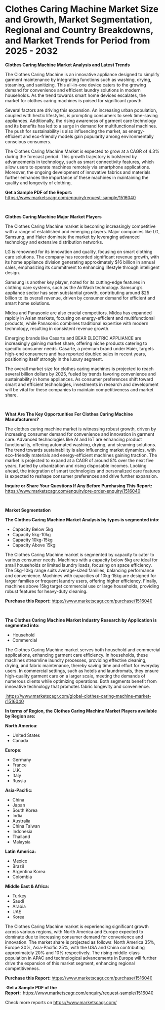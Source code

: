<p><h1>Clothes Caring Machine Market Size and Growth, Market Segmentation, Regional and Country Breakdowns, and Market Trends for Period from 2025 -  2032</h1></p><p><strong>Clothes Caring Machine Market Analysis and Latest Trends</strong></p>
<p><p>The Clothes Caring Machine is an innovative appliance designed to simplify garment maintenance by integrating functions such as washing, drying, steaming, and sanitizing. This all-in-one device caters to the growing demand for convenience and efficient laundry solutions in modern households. As the trend towards smart home devices escalates, the market for clothes caring machines is poised for significant growth.</p><p>Several factors are driving this expansion. An increasing urban population, coupled with hectic lifestyles, is prompting consumers to seek time-saving appliances. Additionally, the rising awareness of garment care technology and its benefits has led to a surge in demand for multifunctional machines. The push for sustainability is also influencing the market, as energy-efficient and eco-friendly models gain popularity among environmentally conscious consumers.</p><p>The Clothes Caring Machine Market is expected to grow at a CAGR of 4.3% during the forecast period. This growth trajectory is bolstered by advancements in technology, such as smart connectivity features, which allow users to operate machines remotely via smartphone applications. Moreover, the ongoing development of innovative fabrics and materials further enhances the importance of these machines in maintaining the quality and longevity of clothing.</p></p>
<p><strong>Get a Sample PDF of the Report:&nbsp;</strong> <a href="https://www.marketscagr.com/enquiry/request-sample/1516040?utm_campaign=1889&utm_medium=2&utm_source=Github&utm_content=ia&utm_term=18012025&utm_id=clothes-caring-machine">https://www.marketscagr.com/enquiry/request-sample/1516040</a></p>
<p>&nbsp;</p>
<p><strong>Clothes Caring Machine Major Market Players</strong></p>
<p><p>The Clothes Caring Machine market is becoming increasingly competitive with a range of established and emerging players. Major companies like LG, Samsung, and Haier dominate the market by leveraging advanced technology and extensive distribution networks. </p><p>LG is renowned for its innovation and quality, focusing on smart clothing care solutions. The company has recorded significant revenue growth, with its home appliance division generating approximately $16 billion in annual sales, emphasizing its commitment to enhancing lifestyle through intelligent design. </p><p>Samsung is another key player, noted for its cutting-edge features in clothing care systems, such as the AirWash technology. Samsung’s appliance sector has seen substantial growth, contributing around $25 billion to its overall revenue, driven by consumer demand for efficient and smart home solutions.</p><p>Midea and Panasonic are also crucial competitors. Midea has expanded rapidly in Asian markets, focusing on energy-efficient and multifunctional products, while Panasonic combines traditional expertise with modern technology, resulting in consistent revenue growth. </p><p>Emerging brands like Casarte and BEAR ELECTRIC APPLIANCE are increasingly gaining market share, offering niche products catering to specific consumer needs. Casarte, a premium brand under Haier, targets high-end consumers and has reported doubled sales in recent years, positioning itself strongly in the luxury segment.</p><p>The overall market size for clothes caring machines is projected to reach several billion dollars by 2025, fueled by trends favoring convenience and sustainability in home appliances. As consumer preferences shift toward smart and efficient technologies, investments in research and development will be vital for these companies to maintain competitiveness and market share.</p></p>
<p>&nbsp;</p>
<p><strong>What Are The Key Opportunities For Clothes Caring Machine Manufacturers?</strong></p>
<p><p>The clothes caring machine market is witnessing robust growth, driven by increasing consumer demand for convenience and innovation in garment care. Advanced technologies like AI and IoT are enhancing product functionality, offering automated washing, drying, and steaming solutions. The trend towards sustainability is also influencing market dynamics, with eco-friendly materials and energy-efficient machines gaining traction. The market is projected to expand at a CAGR of around 8% over the next five years, fueled by urbanization and rising disposable incomes. Looking ahead, the integration of smart technologies and personalized care features is expected to reshape consumer preferences and drive further expansion.</p></p>
<p><strong>Inquire or Share Your Questions If Any Before Purchasing This Report:</strong> <a href="https://www.marketscagr.com/enquiry/pre-order-enquiry/1516040?utm_campaign=1889&utm_medium=2&utm_source=Github&utm_content=ia&utm_term=18012025&utm_id=clothes-caring-machine">https://www.marketscagr.com/enquiry/pre-order-enquiry/1516040</a></p>
<p>&nbsp;</p>
<p><strong>Market Segmentation</strong></p>
<p><strong>The Clothes Caring Machine Market Analysis by types is segmented into:</strong></p>
<p><ul><li>Capacity Below 5kg</li><li>Capacity 5kg-10kg</li><li>Capacity 10kg-15kg</li><li>Capacity Above 15kg</li></ul></p>
<p><p>The Clothes Caring Machine market is segmented by capacity to cater to various consumer needs. Machines with a capacity below 5kg are ideal for small households or limited laundry loads, focusing on space efficiency. The 5kg-10kg range suits average-sized families, balancing performance and convenience. Machines with capacities of 10kg-15kg are designed for larger families or frequent laundry users, offering higher efficiency. Finally, machines above 15kg target commercial use or large households, providing robust features for heavy-duty cleaning.</p></p>
<p><strong>Purchase this Report:&nbsp;</strong><a href="https://www.marketscagr.com/purchase/1516040?utm_campaign=1889&utm_medium=2&utm_source=Github&utm_content=ia&utm_term=18012025&utm_id=clothes-caring-machine">https://www.marketscagr.com/purchase/1516040</a></p>
<p>&nbsp;</p>
<p><strong>The Clothes Caring Machine Market Industry Research by Application is segmented into:</strong></p>
<p><ul><li>Household</li><li>Commercial</li></ul></p>
<p><p>The Clothes Caring Machine market serves both household and commercial applications, enhancing garment care efficiency. In households, these machines streamline laundry processes, providing effective cleaning, drying, and fabric maintenance, thereby saving time and effort for everyday users. In commercial settings, such as hotels and laundromats, they ensure high-quality garment care on a larger scale, meeting the demands of numerous clients while optimizing operations. Both segments benefit from innovative technology that promotes fabric longevity and convenience.</p></p>
<p><a href="https://www.marketscagr.com/global-clothes-caring-machine-market-r1516040?utm_campaign=1889&utm_medium=2&utm_source=Github&utm_content=ia&utm_term=18012025&utm_id=clothes-caring-machine">&nbsp;https://www.marketscagr.com/global-clothes-caring-machine-market-r1516040</a></p>
<p><strong>In terms of Region, the Clothes Caring Machine Market Players available by Region are:</strong></p>
<p>
    <p> <strong> North America: </strong>
        <ul>
            <li>United States</li>
            <li>Canada</li>
        </ul>
        </p> 
    <p> <strong> Europe: </strong>
        <ul>
            <li>Germany</li>
            <li>France</li>
            <li>U.K.</li>
            <li>Italy</li>
            <li>Russia</li>
        </ul>
        </p> 
    <p> <strong> Asia-Pacific: </strong>
        <ul>
            <li>China</li>
            <li>Japan</li>
            <li>South Korea</li>
            <li>India</li>
            <li>Australia</li>
            <li>China Taiwan</li>
            <li>Indonesia</li>
            <li>Thailand</li>
            <li>Malaysia</li>
        </ul>
        </p> 
    <p> <strong> Latin America: </strong>
        <ul>
            <li>Mexico</li>
            <li>Brazil</li>
            <li>Argentina Korea</li>
            <li>Colombia</li>
        </ul>
        </p> 
    <p> <strong> Middle East & Africa: </strong>
        <ul>
            <li>Turkey</li>
            <li>Saudi</li>
            <li>Arabia</li>
            <li>UAE</li>
            <li>Korea</li>
        </ul>
    </p>
    </p>
<p><p>The Clothes Caring Machine market is experiencing significant growth across various regions, with North America and Europe expected to dominate due to increasing consumer demand for convenience and innovation. The market share is projected as follows: North America 35%, Europe 30%, Asia-Pacific 25%, with the USA and China contributing approximately 20% and 10% respectively. The rising middle-class population in APAC and technological advancements in Europe will further drive the expansion of this market segment, enhancing regional competitiveness.</p></p>
<p><strong>Purchase this Report: </strong><a href="https://www.marketscagr.com/purchase/1516040?utm_campaign=1889&utm_medium=2&utm_source=Github&utm_content=ia&utm_term=18012025&utm_id=clothes-caring-machine">https://www.marketscagr.com/purchase/1516040</a></p>
<p>&nbsp;<strong>Get a Sample PDF of the Report:&nbsp;&nbsp;</strong><a href="https://www.marketscagr.com/enquiry/request-sample/1516040?utm_campaign=1889&utm_medium=2&utm_source=Github&utm_content=ia&utm_term=18012025&utm_id=clothes-caring-machine">https://www.marketscagr.com/enquiry/request-sample/1516040</a></p>
<p><strong></strong></p>
<p>Check more reports on <a href="https://www.marketscagr.com/?utm_campaign=1889&utm_medium=2&utm_source=Github&utm_content=ia&utm_term=18012025&utm_id=clothes-caring-machine">https://www.marketscagr.com/</a></p>